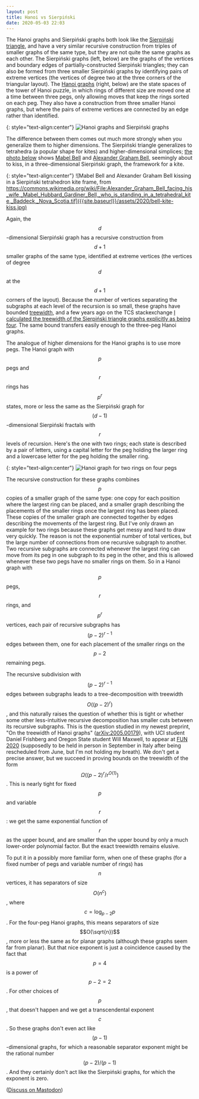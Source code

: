 ```yaml
---
layout: post
title: Hanoi vs Sierpiński
date: 2020-05-03 22:03
---
```

The Hanoi graphs and Sierpiński graphs both look like the [Sierpiński triangle](https://en.wikipedia.org/wiki/Sierpi%C5%84ski_triangle), and have a very similar recursive construction from triples of smaller graphs of the same type, but they are not quite the same graphs as each other. The Sierpiński graphs (left, below) are the graphs of the vertices and boundary edges of partially-constructed Sierpiński triangles; they can also be formed from three smaller Sierpiński graphs by identifying pairs of extreme vertices (the vertices of degree two at the three corners of the triangular layout). The [Hanoi graphs](https://en.wikipedia.org/wiki/Hanoi_graph) (right, below) are the state spaces of the tower of Hanoi puzzle, in which rings of different size are moved one at a time between three pegs, only allowing moves that keep the rings sorted on each peg. They also have a construction from three smaller Hanoi graphs, but where the pairs of extreme vertices are connected by an edge rather than identified.

{: style="text-align:center"}
![Hanoi graphs and Sierpiński graphs]({{site.baseurl}}/assets/2020/hanoi-vs-sierpinski.svg)

The difference between them comes out much more strongly when you generalize them to higher dimensions. The Sierpiński triangle generalizes to tetrahedra (a popular shape for kites) and higher-dimensional simplices; [the photo below](https://commons.wikimedia.org/wiki/File:Alexander_Graham_Bell_facing_his_wife,_Mabel_Hubbard_Gardiner_Bell,_who_is_standing_in_a_tetrahedral_kite,_Baddeck,_Nova_Scotia.tif) shows [Mabel Bell](https://en.wikipedia.org/wiki/Mabel_Gardiner_Hubbard) and [Alexander Graham Bell](https://en.wikipedia.org/wiki/Alexander_Graham_Bell), seemingly about to kiss, in a three-dimensional Sierpiński graph, the framework for a kite.

{: style="text-align:center"}
![Mabel Bell and Alexander Graham Bell kissing in a Sierpiński tetrahedron kite frame, from https://commons.wikimedia.org/wiki/File:Alexander_Graham_Bell_facing_his_wife,_Mabel_Hubbard_Gardiner_Bell,_who_is_standing_in_a_tetrahedral_kite,_Baddeck,_Nova_Scotia.tif]({{site.baseurl}}/assets/2020/bell-kite-kiss.jpg)

Again, the $$d$$-dimensional Sierpiński graph has a recursive construction from $$d+1$$ smaller graphs of the same type, identified at extreme vertices (the vertices of degree $$d$$ at the $$d+1$$ corners of the layout). Because the number of vertices separating the subgraphs at each level of the recursion is so small, these graphs have bounded [treewidth](https://en.wikipedia.org/wiki/Treewidth), and a few years ago on the TCS stackexchange [I calculated the treewidth of the Sierpiński triangle graphs explicitly as being four](https://cstheory.stackexchange.com/q/36542). The same bound transfers easily enough to the three-peg Hanoi graphs.

The analogue of higher dimensions for the Hanoi graphs is to use more pegs. The Hanoi graph with $$p$$ pegs and $$r$$ rings has $$p^r$$ states, more or less the same as the Sierpiński graph for $$(d-1)$$-dimensional Sierpiński fractals with $$r$$ levels of recursion. Here's the one with two rings; each state is described by a pair of letters, using a capital letter for the peg holding the larger ring and a lowercase letter for the peg holding the smaller ring.

{: style="text-align:center"}
![Hanoi graph for two rings on four pegs]({{site.baseurl}}/assets/2020/Hanoi-4-2.svg)

The recursive construction for these graphs combines $$p$$ copies of a smaller graph of the same type: one copy for each position where the largest ring can be placed, and a smaller graph describing the placements of the smaller rings once the largest ring has been placed. These copies of the smaller graph are connected together by edges describing the movements of the largest ring. But I've only drawn an example for two rings because these graphs get messy and hard to draw very quickly. The reason is not the exponential number of total vertices, but the large number of connections from one recursive subgraph to another. Two recursive subgraphs are connected whenever the largest ring can move from its peg in one subgraph to its peg in the other, and this is allowed whenever these two pegs have no smaller rings on them. So in a Hanoi graph with $$p$$ pegs, $$r$$ rings, and $$p^r$$ vertices, each pair of recursive subgraphs has $$(p-2)^{r-1}$$ edges between them, one for each placement of the smaller rings on the $$p-2$$ remaining pegs.

The recursive subdivision with $$(p-2)^{r-1}$$ edges between subgraphs leads to a tree-decomposition with treewidth $$O\bigl((p-2)^r\bigr)$$, and this naturally raises the question of whether this is tight or whether some other less-intuitive recursive decomposition has smaller cuts between its recursive subgraphs. This is the question studied in my newest preprint, "On the treewidth of Hanoi graphs" ([arXiv:2005.00179](https://arxiv.org/abs/2005.00179)), with UCI student Daniel Frishberg and Oregon State student Will Maxwell, to appear at [FUN 2020](https://sites.google.com/view/fun2020/home) (supposedly to be held in person in September in Italy after being rescheduled from June, but I'm not holding my breath). We don't get a precise answer, but we succeed in proving bounds on the treewidth of the form <span style="white-space:nowrap">$$\Omega\bigl((p-2)^r/r^{O(1)}\bigr)$$.</span> This is nearly tight for fixed $$p$$ and variable $$r$$: we get the same exponential function of $$r$$ as the upper bound, and are smaller than the upper bound by only a much lower-order polynomial factor. But the exact treewidth remains elusive.

To put it in a possibly more familiar form, when one of these graphs (for a fixed number of pegs and variable number of rings) has $$n$$ vertices, it has separators of size $$O(n^c)$$, where $$c=\log_{p-2} p$$. For the four-peg Hanoi graphs, this means separators of size $$O(\sqrt{n})$$, more or less the same as for planar graphs (although these graphs seem far from planar). But that nice exponent is just a coincidence caused by the fact that $$p=4$$ is a power of $$p-2=2$$. For other choices of $$p$$, that doesn't happen and we get a transcendental exponent $$c$$. So these graphs don't even act like $$(p-1)$$-dimensional graphs, for which a reasonable separator exponent might be the rational number $$(p-2)/(p-1)$$. And they certainly don't act like the Sierpiński graphs, for which the exponent is zero.

([Discuss on Mastodon](https://mathstodon.xyz/@11011110/104108481482094736))